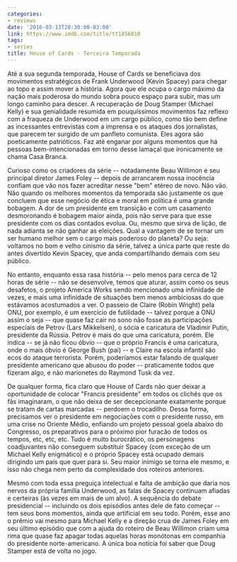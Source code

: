 ```yaml
---
categories:
- reviews
date: '2016-03-13T20:30:00-03:00'
link: https://www.imdb.com/title/tt1856010
tags:
- series
title: House of Cards - Terceira Temporada
---
```


Até a sua segunda temporada, House of Cards se beneficiava dos movimentos estratégicos de Frank Underwood (Kevin Spacey) para chegar ao topo e assim mover a história. Agora que ele ocupa o cargo máximo da nação mais poderosa do mundo sobra pouco espaço para subir, mas um longo caminho para descer. A recuperação de Doug Stamper (Michael Kelly) e sua genialidade resumida em pouquíssimos movimentos faz reflexo com a fraqueza de Underwood em um cargo público, como tão bem define as incessantes entrevistas com a imprensa e os ataques dos jornalistas, que parecem ter surgido de um panfleto comunista. Eles agora são poeticamente patrióticos. Faz até enganar por alguns momentos que há pessoas bem-intencionadas em torno desse lamaçal que ironicamente se chama Casa Branca.

Curioso como os criadores da série -- notadamente Beau Willimon e seu principal diretor James Foley -- depois de arrancarem nossa inocência confiam que vão nos fazer acreditar nesse "bem" etéreo de novo. Não vão. Não quando os melhores momentos da temporada são justamente os que concluem que esse negócio de ética e moral em política é uma grande bobagem. A dor de um presidente em transição e com um casamento desmoronando é bobagem maior ainda, pois não serve para que esse presidente com os dias contados evolua. Ou, mesmo que sirva de lição, de nada adianta se não ganhar as eleições. Qual a vantagem de se tornar um ser humano melhor sem o cargo mais poderoso do planeta? Ou seja: voltamos no bom e velho cinismo da série, talvez a única parte que reste do antes divertido Kevin Spacey, que anda compartilhando demais com seu público.

No entanto, enquanto essa rasa história -- pelo menos para cerca de 12 horas de série -- não se desenvolve, temos que aturar, assim como os seus desafetos, o projeto America Works sendo mencionado uma infinidade de vezes, e mais uma infinidade de situações bem menos ambiciosas do que estávamos acostumados a ver. O passeio de Claire (Robin Wright) pela ONU, por exemplo, é um exercício de futilidade -- talvez porque a ONU assim o seja -- que quase faz cair no sono não fosse as participações especiais de Petrov (Lars Mikkelsen), o sócia e caricatura de Vladimir Putin, presidente da Rússia. Petrov é mais do que uma caricatura, porém. Ele indica -- se já não ficou óbvio -- que o próprio Francis é uma caricatura, onde o mais óbvio é George Bush (pai) -- e Claire na escola infantil são ecos do ataque terrorista. Porém, poderíamos estar falando de qualquer presidente americano que abusou do poder -- praticamente todos que fizeram algo, e não marionetes do Raymond Tusk da vez. 

De qualquer forma, fica claro que House of Cards não quer deixar a oportunidade de colocar "Francis presidente" em todos os clichês que os fãs imaginaram, o que não deixa de ser decepcionante exatamente porque se tratam de cartas marcadas -- perdoem o trocadilho. Dessa forma, precisamos ver o presidente em negociações com o presidente russo, em uma crise no Oriente Médio, enfiando um projeto pessoal goela abaixo do Congresso, os preparativos para o próximo pior furacão de todos os tempos, etc, etc, etc. Tudo é muito burocrático, os personagens coadjuvantes não conseguem substituir Spacey (com exceção de um Michael Kelly enigmático) e o próprio Spacey está ocupado demais dirigindo um país que quer para si. Seu maior inimigo se torna ele mesmo, e isso não chega nem perto da complexidade dos roteiros anteriores.

Mesmo com toda essa preguiça intelectual e falta de ambição que daria nos nervos da própria família Underwood, as falas de Spacey continuam afiadas e certeiras (às vezes em mais de um alvo). A sequência do debate presidencial -- incluindo os dois episódios antes dele de fato começar -- tem seus bons momentos, ainda que artificial em seu todo. Porém, esse ano o prêmio vai mesmo para Michael Kelly e a direção crua de James Foley em seu último episódio que com a ajuda do roteiro de Beau Willimon criam uma rima que quase faz apagar todas aquelas horas monótonas em companhia do presidente norte-americano. A única boa notícia foi saber que Doug Stamper está de volta no jogo.